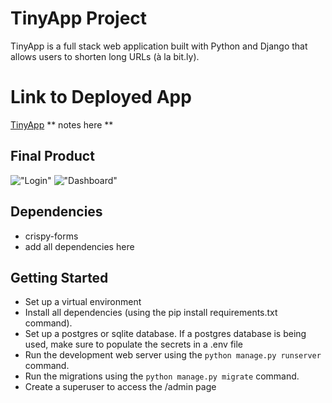 # TinyApp Project

TinyApp is a full stack web application built with Python and Django that allows users to shorten long URLs (à la bit.ly).

# Link to Deployed App

[TinyApp](https://tinyapp-pochiman.herokuapp.com/)
** notes here **

## Final Product

!["Login"](link-to-your-pic-here)
!["Dashboard"](#)

## Dependencies

- crispy-forms
- add all dependencies here


## Getting Started

- Set up a virtual environment
- Install all dependencies (using the pip install requirements.txt command).
- Set up a postgres or sqlite database.  If a postgres database is being used, make sure to populate the secrets in a .env file
- Run the development web server using the `python manage.py runserver` command.
- Run the migrations using the `python manage.py migrate` command.
- Create a superuser to access the /admin page